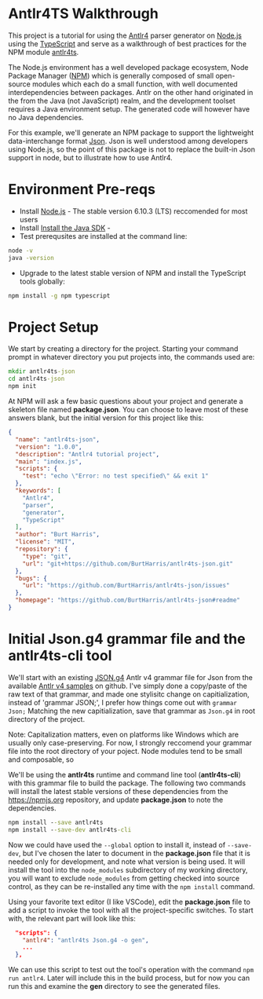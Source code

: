 Antlr4TS Walkthrough
=====================

This project is a tutorial for using the [Antlr4](http://www.antlr.org/) parser generator on  [Node.js](https://nodejs.org/) using the [TypeScript](http://www.typescriptlang.org/) and serve as a walkthrough of best practices for the NPM module [antlr4ts](https://www.npmjs.com/package/antlr4ts).    

The Node.js environment has a well developed package ecosystem, Node Package Manager ([NPM](https://www.npmjs.com)) which is generally composed of small open-source modules which each do a small function, with well documented interdependencies between packages.   Antlr on the other hand originated in the from the Java (not JavaScript) realm, and the development toolset requires a Java environment setup.   The generated code will however have no Java dependencies.   

For this example, we'll generate an NPM package to support the lightweight data-interchange format [Json](http://json.org).  Json is well understood among developers using Node.js, so the point of this package is not to replace the built-in Json support in node, but to illustrate how to use Antlr4.

# Environment Pre-reqs
- Install [Node.js](https://nodejs.org/en/) - The stable version 6.10.3 (LTS) reccomended for most users
- Install [Install the Java SDK]() -
- Test prerequsites are installed at the command line:
```cmd
node -v
java -version
```
- Upgrade to the latest stable version of NPM and install the TypeScript tools globally:
```cmd
npm install -g npm typescript
```

# Project Setup  

We start by creating a directory for the project.  Starting your command prompt in whatever directory you put projects into, the commands used are:    
```cmd
mkdir antlr4ts-json
cd antlr4ts-json
npm init
```
At NPM will ask a few basic questions about your project and generate a skeleton file named **package.json**.   You can choose to leave most of these answers blank, but the initial version for this project like this:
```json
{
  "name": "antlr4ts-json",
  "version": "1.0.0",
  "description": "Antlr4 tutorial project",
  "main": "index.js",
  "scripts": {
    "test": "echo \"Error: no test specified\" && exit 1"
  },
  "keywords": [
    "Antlr4",
    "parser",
    "generator",
    "TypeScript"
  ],
  "author": "Burt Harris",
  "license": "MIT",
  "repository": {
    "type": "git",
    "url": "git+https://github.com/BurtHarris/antlr4ts-json.git"
  },
  "bugs": {
    "url": "https://github.com/BurtHarris/antlr4ts-json/issues"
  },
  "homepage": "https://github.com/BurtHarris/antlr4ts-json#readme"
}
```

# Initial **Json.g4** grammar file and the **antlr4ts-cli** tool

We'll start with an existing [JSON.g4](https://github.com/antlr/grammars-v4/blob/master/json/JSON.g4) Antlr v4 grammar file for Json from the available [Antlr v4 samples](https://github.com/antlr/grammars-v4) on github.   I've simply done a copy/paste of the raw text of that grammar, and made one stylisitc change on capitialization, instead of 'grammar JSON;', I prefer how things come out with `grammar Json;`  Matching the new capitialization, save that grammar as `Json.g4` in root directory of the project.  

Note: Capitalization matters, even on platforms like Windows which are usually only case-preserving.   For now, I strongly reccomend your grammar file into the root directory of your poject.    Node modules tend to be small and composable, so 

We'll be using  the **antlr4ts** runtime and command line tool (**antlr4ts-cli**) with this grammar file to build the package.   The following two commands will install the latest stable versions of these dependencies from the https://npmjs.org repository, and update **package.json** to note the dependencies.

```cmd
npm install --save antlr4ts
npm install --save-dev antlr4ts-cli
```

Now we could have used the `--global` option to install it, instead of `--save-dev`, but I've chosen the later to document in the **package.json** file that it is needed only for development, and note what version is being used.   It will install the tool into the `node_modules` subdirectory of my working directory, you will want to exclude `node_modules` from getting checked into source control, as they can be re-installed any time with the `npm install` command. 

Using your favorite text editor (I like VSCode), edit the **package.json** file to add a script to invoke the tool with all the project-specific switches.   To start with, the relevant part will look like this:
```json
  "scripts": {
    "antlr4": "antlr4ts Json.g4 -o gen",
    ...
  },
```

We can use this script to test out the tool's operation with the command `npm run antlr4`.   Later will include this in the build process, but for now you can run this and examine the **gen** directory to see the generated files.